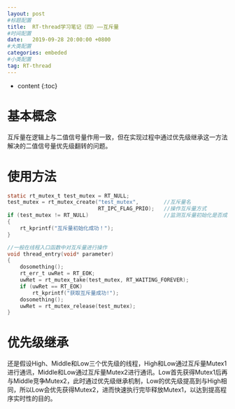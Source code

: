 ```yaml
---
layout: post
#标题配置
title:  RT-thread学习笔记（四）——互斥量
#时间配置
date:   2019-09-28 20:00:00 +0800
#大类配置
categories: embeded
#小类配置
tag: RT-thread
---
```


* content
{:toc}



# 基本概念
互斥量在逻辑上与二值信号量作用一致，但在实现过程中通过优先级继承这一方法解决的二值信号量优先级翻转的问题。  

# 使用方法

``` c
static rt_mutex_t test_mutex = RT_NULL;
test_mutex = rt_mutex_create("test_mutex",        //互斥量名
                             RT_IPC_FLAG_PRIO);   //操作互斥量方式
if (test_mutex != RT_NULL)                        //监测互斥量初始化是否成功
{
    rt_kprintf("互斥量初始化成功！");
}

//一般在线程入口函数中对互斥量进行操作
void thread_entry(void* parameter)
{
    dosomething();
    rt_err_t uwRet = RT_EOK;
    uwRet = rt_mutex_take(test_mutex, RT_WAITING_FOREVER);
    if (uwRet == RT_EOK)
        rt_kprintf("获取互斥量成功!");
    dosomething();
    uwRet = rt_mutex_release(test_mutex);
}
```

# 优先级继承
还是假设High、Middle和Low三个优先级的线程，High和Low通过互斥量Mutex1进行通讯，Middle和Low通过互斥量Mutex2进行通讯。Low首先获得Mutex1后再与Middle竞争Mutex2，此时通过优先级继承机制，Low的优先级提高到与High相同，所以Low会优先获得Mutex2，进而快速执行完毕释放Mutex1，以达到提高程序实时性的目的。
